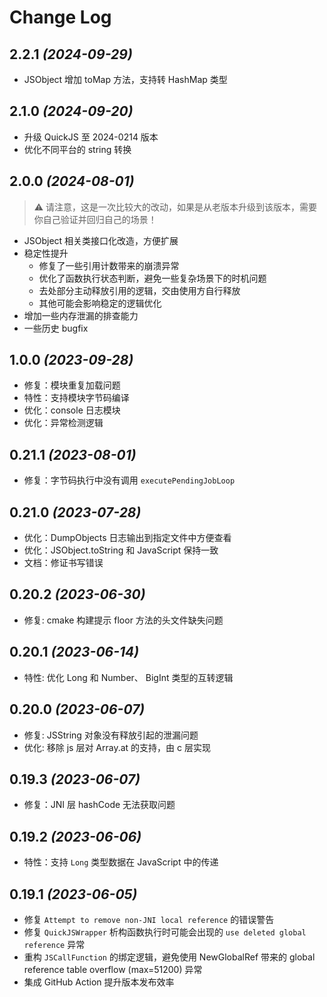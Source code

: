 # Change Log

## 2.2.1 *(2024-09-29)*
- JSObject 增加 toMap 方法，支持转 HashMap 类型

## 2.1.0 *(2024-09-20)*
- 升级 QuickJS 至 2024-0214 版本
- 优化不同平台的 string 转换

## 2.0.0 *(2024-08-01)*
> :warning: 请注意，这是一次比较大的改动，如果是从老版本升级到该版本，需要你自己验证并回归自己的场景！
- JSObject 相关类接口化改造，方便扩展
- 稳定性提升
  - 修复了一些引用计数带来的崩溃异常
  - 优化了函数执行状态判断，避免一些复杂场景下的时机问题
  - 去处部分主动释放引用的逻辑，交由使用方自行释放
  - 其他可能会影响稳定的逻辑优化
- 增加一些内存泄漏的排查能力
- 一些历史 bugfix

## 1.0.0 *(2023-09-28)*
- 修复：模块重复加载问题
- 特性：支持模块字节码编译
- 优化：console 日志模块
- 优化：异常检测逻辑

## 0.21.1 *(2023-08-01)*
- 修复：字节码执行中没有调用 `executePendingJobLoop`

## 0.21.0 *(2023-07-28)*
- 优化：DumpObjects 日志输出到指定文件中方便查看
- 优化：JSObject.toString 和 JavaScript 保持一致
- 文档：修证书写错误

## 0.20.2 *(2023-06-30)*
- 修复: cmake 构建提示 floor 方法的头文件缺失问题

## 0.20.1 *(2023-06-14)*
- 特性: 优化 Long 和 Number、 BigInt 类型的互转逻辑

## 0.20.0 *(2023-06-07)*
- 修复: JSString 对象没有释放引起的泄漏问题
- 优化: 移除 js 层对 Array.at 的支持，由 c 层实现

## 0.19.3 *(2023-06-07)*

- 修复：JNI 层 hashCode 无法获取问题

## 0.19.2 *(2023-06-06)*

- 特性：支持 `Long` 类型数据在 JavaScript 中的传递

## 0.19.1 *(2023-06-05)*

- 修复 `Attempt to remove non-JNI local reference` 的错误警告
- 修复 `QuickJSWrapper` 析构函数执行时可能会出现的 `use deleted global reference` 异常
- 重构 `JSCallFunction` 的绑定逻辑，避免使用 NewGlobalRef 带来的 global reference table overflow (max=51200) 异常
- 集成 GitHub Action 提升版本发布效率